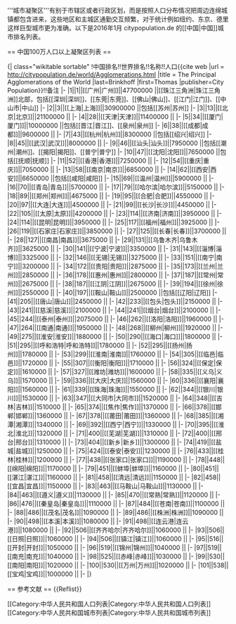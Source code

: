 '''城市凝聚区'''有别于市辖区或者行政区划，而是按照人口分布情况把周边连绵城镇都包含进来，这些地区和主城区通勤交互频繁，对于统计例如纽约、东京、德里这样巨型城市更为准确。以下是2016年1月 citypopulation.de 的[[中国|中国]]城市排名列表。

== 中国100万人口以上凝聚区列表 ==

{| class="wikitable sortable"
!中国排名!!世界排名!!名称!!人口<ref name="city">{{cite web |url = http://citypopulation.de/world/Agglomerations.html |title = The Principal Agglomerations of the World |last=Brinkhoff |first=Thomas |publisher=City Population}}</ref>!!备注
|-
|1||1||[[广州|广州]]||47700000 ||[[珠江三角洲|珠江三角洲]]北部，包括[[深圳|深圳]]、[[东莞|东莞]]、[[佛山|佛山]]、[[江门|江门]]、[[中山市|中山]]
|-
|2||3||[[上海|上海]]||30900000 ||包括[[苏州|苏州]]
|-
|3||13||[[北京|北京]]||21100000 ||
|-
|4||28||[[天津|天津]]||11400000 ||
|-
|5||34||[[厦门|厦门]]||10000000 ||包括[[晋江|晋江]]、[[泉州|泉州]]
|-
|6||38||[[成都|成都]]||9600000 ||
|-
|7||43||[[杭州|杭州]]||8300000 ||包括[[绍兴|绍兴]]
|-
|8||45||[[武汉|武汉]]||8000000 ||
|-
|9||46||[[汕头|汕头]]||7950000 ||包括[[潮州|潮州]]、[[揭阳|揭阳]]、[[普宁|普宁]]
|-
|10||47||[[沈阳|沈阳]]||7650000 ||包括[[抚顺|抚顺]]
|-
|11||52||[[香港|香港]]||7250000 ||
|-
|12||54||[[重庆|重庆]]||7050000 ||
|-
|13||58||[[南京|南京]]||6850000 ||
|-
|14||62||[[西安|西安]]||6650000 ||包括[[咸阳|咸阳]]
|-
|15||69||[[温州|温州]]||5900000 ||
|-
|16||70||[[青岛|青岛]]||5700000 ||
|-
|17||79||[[哈尔滨|哈尔滨]]||5150000 ||
|-
|18||89||[[郑州|郑州]]||4675000 ||
|-
|19||95||[[合肥|合肥]]||4550000 ||
|-
|20||97||[[大连|大连]]||4500000 ||
|-
|21||99||[[长沙|长沙]]||4450000 ||
|-
|22||105||[[太原|太原]]||4200000 ||
|-
|23||114||[[济南|济南]]||3950000 ||
|-
|24||114||[[昆明|昆明]]||3950000 ||
|-
|25||117||[[福州|福州]]||3925000 ||
|-
|26||119||[[石家庄|石家庄]]||3850000 ||
|-
|27||125||[[长春|长春]]||3700000 ||
|-
|28||127||[[南昌|南昌]]||3675000 ||
|-
|29||131||[[乌鲁木齐|乌鲁木齐]]||3625000 ||
|-
|30||141||[[宁波|宁波]]||3350000 ||
|-
|31||143||[[淄博|淄博]]||3325000 ||
|-
|32||146||[[无锡|无锡]]||3275000 ||
|-
|33||151||[[南宁|南宁]]||3200000 ||
|-
|34||172||[[贵阳|贵阳]]||2875000 ||
|-
|35||173||[[兰州|兰州]]||2850000 ||
|-
|36||178||[[惠州|惠州]]||2800000 ||
|-
|37||187||[[常州|常州]]||2675000 ||
|-
|38||187||[[江阴|江阴]]||2675000 ||
|-
|39||194||[[徐州|徐州]]||2550000 ||
|-
|40||197||[[鞍山|鞍山]]||2500000 ||包括[[辽阳|辽阳]]
|-
|41||205||[[唐山|唐山]]||2450000 ||
|-
|42||233||[[包头|包头]]||2150000 ||
|-
|43||241||[[慈溪|慈溪]]||2100000 ||
|-
|44||241||[[烟台|烟台]]||2100000 ||
|-
|45||244||[[泰州|泰州]]||2075000 ||
|-
|46||262||[[洛阳|洛阳]]||1960000 ||
|-
|47||264||[[南通|南通]]||1950000 ||
|-
|48||268||[[柳州|柳州]]||1920000 ||
|-
|49||275||[[淮安|淮安]]||1880000 ||
|-
|50||290||[[海口|海口]]||1800000 ||
|-
|51||295||[[呼和浩特|呼和浩特]]||1780000 ||
|-
|52||295||[[扬州|扬州]]||1780000 ||
|-
|53||299||[[淮南|淮南]]||1760000 ||
|-
|54||305||[[临邑|临邑]]||1720000 ||
|-
|55||307||[[衡阳|衡阳]]||1710000 ||
|-
|56||324||[[保定|保定]]||1610000 ||
|-
|57||327||[[潍坊|潍坊]]||1600000 ||
|-
|58||335||[[义乌|义乌]]||1570000 ||
|-
|59||336||[[大庆|大庆]]||1560000 ||
|-
|60||336||[[襄阳|襄阳]]||1560000 ||
|-
|61||339||[[珠海|珠海]]||1550000 ||
|-
|62||344||[[银川|银川]]||1530000 ||
|-
|63||347||[[大同市|大同市]]||1520000 ||
|-
|64||348||[[吉林|吉林]]||1510000 ||
|-
|65||374||[[焦作|焦作]]||1370000 ||
|-
|66||378||[[邯郸|邯郸]]||1360000 ||
|-
|67||378||[[莆田|莆田]]||1360000 ||
|-
|68||385||[[湘潭|湘潭]]||1340000 ||
|-
|69||392||[[西宁|西宁]]||1330000 ||
|-
|70||395||[[淮北|淮北]]||1320000 ||
|-
|71||400||[[芜湖|芜湖]]||1310000 ||
|-
|72||400||[[邢台|邢台]]||1310000 ||
|-
|73||404||[[新乡|新乡]]||1300000 ||
|-
|74||419||[[盐城|盐城]]||1250000 ||
|-
|75||424||[[泰安|泰安]]||1230000 ||
|-
|76||433||[[桂林|桂林]]||1200000 ||
|-
|77||438||[[张家口|张家口]]||1190000 ||
|-
|78||448||[[绵阳|绵阳]]||1170000 ||
|-
|79||451||[[蚌埠|蚌埠]]||1160000 ||
|-
|80||451||[[湛江|湛江]]||1160000 ||
|-
|81||458||[[清远|清远]]||1150000 ||
|-
|82||458||[[宜昌|宜昌]]||1150000 ||
|-
|83||463||[[马鞍山|马鞍山]]||1130000 ||
|-
|84||463||[[遵义|遵义]]||1130000 ||
|-
|85||470||[[常熟|常熟]]||1120000 ||
|-
|86||476||[[秦皇岛|秦皇岛]]||1110000 ||
|-
|87||484||[[苍南|苍南]]||1100000 ||
|-
|88||486||[[茂名|茂名]]||1090000 ||
|-
|89||486||[[株洲|株洲]]||1090000 ||
|-
|90||498||[[本溪|本溪]]||1080000 ||
|-
|91||498||[[连云港|连云港]]||1080000 ||
|-
|92||506||[[齐齐哈尔|齐齐哈尔]]||1060000 ||
|-
|93||506||[[日照|日照]]||1060000 ||
|-
|94||506||[[镇江|镇江]]||1060000 ||
|-
|95||516||[[开封|开封]]||1050000 ||
|-
|96||519||[[锦州|锦州]]||1040000 ||
|-
|97||519||[[南充|南充]]||1040000 ||
|-
|98||525||[[赤峰|赤峰]]||1030000 ||
|-
|99||530||[[南阳|南阳]]||1020000 ||
|-
|100||530||[[万州|万州]]||1020000 ||
|-
|101||538||[[宝鸡|宝鸡]]||1000000 ||
|-
|}

== 参考文献 ==
{{Reflist}}

[[Category:中华人民共和国人口列表|Category:中华人民共和国人口列表]]
[[Category:中华人民共和国城市列表|Category:中华人民共和国城市列表]]